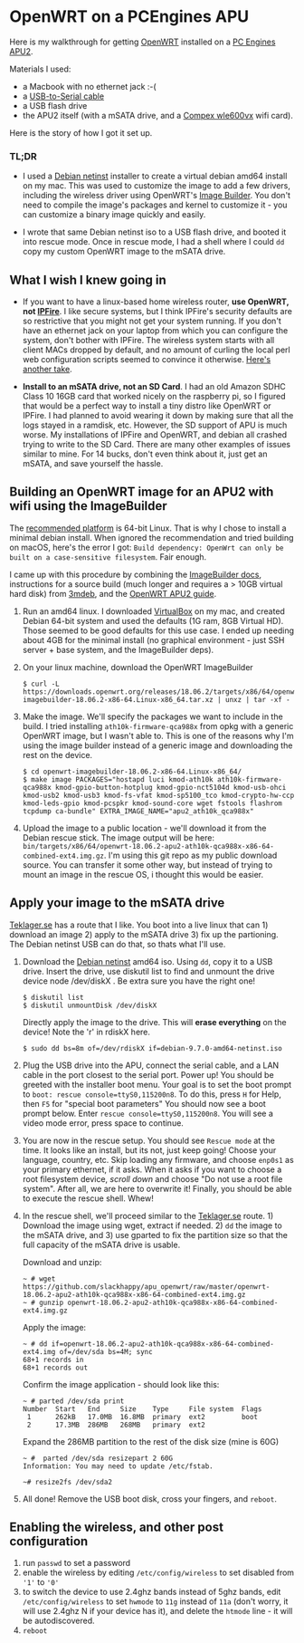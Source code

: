 # OpenWRT on a PCEngines APU

Here is my walkthrough for getting [OpenWRT](https://openwrt.org/) installed on a [PC Engines APU2](https://pcengines.ch/apu2d2.htm).  

Materials I used:
- a Macbook with no ethernet jack :-(
- a [USB-to-Serial cable](https://www.amazon.com/Adapter-Chipset-CableCreation-Converter-Register/dp/B0769FY7R7)
- a USB flash drive
- the APU2 itself (with a mSATA drive, and a [Compex wle600vx](https://pcengines.ch/wle600vx.htm) wifi card).

Here is the story of how I got it set up.

### TL;DR

- I used a [Debian netinst](https://www.debian.org/CD/netinst/) installer to create a virtual debian amd64 install on my mac.  This was used to customize the image to add a few drivers, including the wireless driver using OpenWRT's [Image Builder](https://openwrt.org/docs/guide-user/additional-software/imagebuilder).  You don't need to compile the image's packages and kernel to customize it - you can customize a binary image quickly and easily.

- I wrote that same Debian netinst iso to a USB flash drive, and booted it into rescue mode.  Once in rescue mode, I had a shell where I could `dd` copy my custom OpenWRT image to the mSATA drive.

## What I wish I knew going in

- If you want to have a linux-based home wireless router, **use OpenWRT, not [IPFire](https://www.ipfire.org/)**.  I like secure systems, but I think IPFire's security defaults are so restrictive that you might not get your system running.  If you don't have an ethernet jack on your laptop from which you can configure the system, don't bother with IPFire.  The wireless system starts with all client MACs dropped by default, and no amount of curling the local perl web configuration scripts seemed to convince it otherwise.  [Here's another take](https://teklager.se/en/knowledge-base/choosing-router-operating-system-pfsense-vs-opnsense-vs-openwrt/).  

- **Install to an mSATA drive, not an SD Card**.  I had an old Amazon SDHC Class 10 16GB card that worked nicely on the raspberry pi, so I figured that would be a perfect way to install a tiny distro like OpenWRT or IPFire.  I had planned to avoid wearing it down by making sure that all the logs stayed in a ramdisk, etc.  However, the SD support of APU is much worse. My installations of IPFire and OpenWRT, and debian all crashed trying to write to the SD Card.  There are many other examples of issues similar to mine.  For 14 bucks, don't even think about it, just get an mSATA, and save yourself the hassle.


## Building an OpenWRT image for an APU2 with wifi using the ImageBuilder
The [recommended platform](https://openwrt.org/docs/guide-user/additional-software/imagebuilder) is  64-bit Linux.  That is why I chose to install a minimal debian install.  When ignored the recommendation and tried building on macOS, here's the error I got: `Build dependency: OpenWrt can only be built on a case-sensitive filesystem`.  Fair enough.

I came up with this procedure by combining the [ImageBuilder docs](https://openwrt.org/docs/guide-user/additional-software/imagebuilder), instructions for a source build (much longer and requires a > 10GB virtual hard disk) from [3mdeb](https://3mdeb.com/firmware/installing-openwrt-on-apu3-platform/), and the [OpenWRT APU2 guide](https://openwrt.org/toh/pcengines/apu2).

1. Run an amd64 linux.  I downloaded [VirtualBox](https://www.virtualbox.org/) on my mac, and created Debian 64-bit system and used the defaults (1G ram, 8GB Virtual HD).  Those seemed to be good defaults for this use case.  I ended up needing about 4GB for the minimal install (no graphical environment - just SSH server + base system, and the ImageBuilder deps).

1. On your linux machine, download the OpenWRT ImageBuilder
    ```
    $ curl -L  https://downloads.openwrt.org/releases/18.06.2/targets/x86/64/openwrt-imagebuilder-18.06.2-x86-64.Linux-x86_64.tar.xz | unxz | tar -xf -
    ```

1. Make the image.  We'll specify the packages we want to include in the build.  I tried installing `ath10k-firmware-qca988x` from opkg with a generic OpenWRT image, but I wasn't able to.  This is one of the reasons why I'm using the image builder instead of a generic image and downloading the rest on the device.
    ```
    $ cd openwrt-imagebuilder-18.06.2-x86-64.Linux-x86_64/
    $ make image PACKAGES="hostapd luci kmod-ath10k ath10k-firmware-qca988x kmod-gpio-button-hotplug kmod-gpio-nct5104d kmod-usb-ohci kmod-usb2 kmod-usb3 kmod-fs-vfat kmod-sp5100_tco kmod-crypto-hw-ccp kmod-leds-gpio kmod-pcspkr kmod-sound-core wget fstools flashrom tcpdump ca-bundle" EXTRA_IMAGE_NAME="apu2_ath10k_qca988x"
    ```

1. Upload the image to a public location - we'll download it from the Debian rescue stick.  The image output will be here:  `bin/targets/x86/64/openwrt-18.06.2-apu2-ath10k-qca988x-x86-64-combined-ext4.img.gz`.  I'm using this git repo as my public download source.  You can transfer it some other way, but instead of trying to mount an image in the rescue OS, i thought this would be easier.


## Apply your image to the mSATA drive
[Teklager.se](https://teklager.se/en/knowledge-base/openwrt-installation-instructions/) has a route that I like.  You boot into a live linux that can 1) download an image 2) apply to the mSATA drive 3) fix up the partioning.  The Debian netinst USB can do that, so thats what I'll use.

1. Download the [Debian netinst](https://www.debian.org/CD/netinst/) amd64 iso.  Using `dd`, copy it to a USB drive. 
    Insert the drive, use diskutil list to find and unmount the drive device node /dev/diskX .  Be extra sure you have the right one!
    ```
    $ diskutil list
    $ diskutil unmountDisk /dev/diskX
    ```
    
    Directly apply the image to the drive.  This will **erase everything** on the device! Note the 'r' in rdiskX here.
    ```
    $ sudo dd bs=8m of=/dev/rdiskX if=debian-9.7.0-amd64-netinst.iso
    ```

1. Plug the USB drive into the APU, connect the serial cable, and a LAN cable in the port closest to the serial port.  Power up!  You should be greeted with the installer boot menu.  Your goal is to set the boot prompt to `boot: rescue console=ttyS0,115200n8`.  To do this, press `H` for Help, then `F5` for "special boot parameters"  You should now see a boot prompt below.  Enter `rescue console=ttyS0,115200n8`.  You will see a video mode error, press space to continue.

1. You are now in the rescue setup.  You should see `Rescue mode` at the time.  It looks like an install, but its not, just keep going!  Choose your language, country, etc.  Skip loading any firmware, and choose `enp0s1` as your primary ethernet, if it asks.  When it asks if you want to choose a root filesystem device, *scroll down* and choose "Do not use a root file system".  After all, we are here to overwrite it!  Finally, you should be able to execute the rescue shell.  Whew!

1. In the rescue shell, we'll proceed similar to the [Teklager.se](https://teklager.se/en/knowledge-base/openwrt-installation-instructions/) route.  1) Download the image using wget, extract if needed. 2) `dd` the image to the mSATA drive, and 3) use gparted to fix the partition size so that the full capacity of the mSATA drive is usable.

    Download and unzip:
    ```
    ~ # wget https://github.com/slackhappy/apu_openwrt/raw/master/openwrt-18.06.2-apu2-ath10k-qca988x-x86-64-combined-ext4.img.gz
    ~ # gunzip openwrt-18.06.2-apu2-ath10k-qca988x-x86-64-combined-ext4.img.gz 
    ```
    
    Apply the image:
    ```
    ~ # dd if=openwrt-18.06.2-apu2-ath10k-qca988x-x86-64-combined-ext4.img of=/dev/sda bs=4M; sync
    68+1 records in
    68+1 records out
    ```
    
    Confirm the image application - should look like this:
    ```
    ~ # parted /dev/sda print
    Number  Start   End     Size    Type     File system  Flags
     1      262kB   17.0MB  16.8MB  primary  ext2         boot
     2      17.3MB  286MB   268MB   primary  ext2
    ```

    Expand the 286MB partition to the rest of the disk size (mine is 60G)
    ```  
    ~ #  parted /dev/sda resizepart 2 60G
    Information: You may need to update /etc/fstab.
    
    ~# resize2fs /dev/sda2 
    ```
1. All done! Remove the USB boot disk, cross your fingers, and `reboot`.

## Enabling the wireless, and other post configuration

1. run `passwd` to set a password
1. enable the wireless by editing `/etc/config/wireless` to set disabled from `'1'` to `'0'`
1. to switch the device to use 2.4ghz bands instead of 5ghz bands, edit `/etc/config/wireless` to set `hwmode` to `11g` instead of `11a` (don't worry, it will use 2.4ghz N if your device has it), and delete the `htmode` line - it will be autodiscovered.
1. `reboot`

